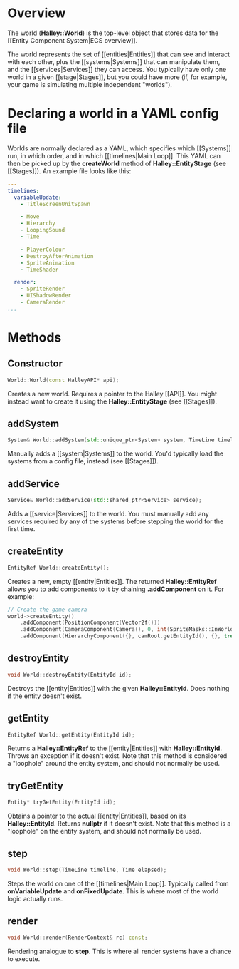 # Overview
The world (**Halley::World**) is the top-level object that stores data for the [[Entity Component System|ECS overview]].

The world represents the set of [[entities|Entities]] that can see and interact with each other, plus the [[systems|Systems]] that can manipulate them, and the [[services|Services]] they can access. You typically have only one world in a given [[stage|Stages]], but you could have more (if, for example, your game is simulating multiple independent "worlds").

# Declaring a world in a YAML config file
Worlds are normally declared as a YAML, which specifies which [[Systems]] run, in which order, and in which [[timelines|Main Loop]]. This YAML can then be picked up by the **createWorld** method of **Halley::EntityStage** (see [[Stages]]). An example file looks like this:

```yaml
---
timelines:
  variableUpdate:
    - TitleScreenUnitSpawn

    - Move
    - Hierarchy
    - LoopingSound
    - Time

    - PlayerColour
    - DestroyAfterAnimation
    - SpriteAnimation
    - TimeShader

  render:
    - SpriteRender
    - UIShadowRender
    - CameraRender
...
```

# Methods
## Constructor
```c++
World::World(const HalleyAPI* api);
```
Creates a new world. Requires a pointer to the Halley [[API]]. You might instead want to create it using the **Halley::EntityStage** (see [[Stages]]).

## addSystem
```c++
System& World::addSystem(std::unique_ptr<System> system, TimeLine timeline);
```
Manually adds a [[system|Systems]] to the world. You'd typically load the systems from a config file, instead (see [[Stages]]).

## addService
```c++
Service& World::addService(std::shared_ptr<Service> service);
```
Adds a [[service|Services]] to the world. You must manually add any services required by any of the systems before stepping the world for the first time.

## createEntity
```c++
EntityRef World::createEntity();
```
Creates a new, empty [[entity|Entities]]. The returned **Halley::EntityRef** allows you to add components to it by chaining **.addComponent** on it. For example:

```c++
// Create the game camera
world->createEntity()
	.addComponent(PositionComponent(Vector2f()))
	.addComponent(CameraComponent(Camera(), 0, int(SpriteMasks::InWorld), Colour4f(0, 0, 0, 1), {}))
	.addComponent(HierarchyComponent({}, camRoot.getEntityId(), {}, true, false));
```

## destroyEntity
```c++
void World::destroyEntity(EntityId id);
```
Destroys the [[entity|Entities]] with the given **Halley::EntityId**. Does nothing if the entity doesn't exist.

## getEntity
```c++
EntityRef World::getEntity(EntityId id);
```
Returns a **Halley::EntityRef** to the [[entity|Entities]] with **Halley::EntityId**. Throws an exception if it doesn't exist. Note that this method is considered a "loophole" around the entity system, and should not normally be used.

## tryGetEntity
```c++
Entity* tryGetEntity(EntityId id);
```
Obtains a pointer to the actual [[entity|Entities]], based on its **Halley::EntityId**. Returns **nullptr** if it doesn't exist. Note that this method is a "loophole" on the entity system, and should not normally be used.

## step
```c++
void World::step(TimeLine timeline, Time elapsed);
```
Steps the world on one of the [[timelines|Main Loop]]. Typically called from **onVariableUpdate** and **onFixedUpdate**. This is where most of the world logic actually runs.

## render
```c++
void World::render(RenderContext& rc) const;
```
Rendering analogue to **step**. This is where all render systems have a chance to execute.
